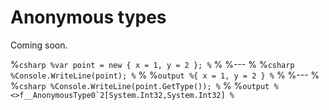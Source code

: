 # Anonymous types

Coming soon.


%```csharp
%var point = new { x = 1, y = 2 };
%```
%
%---
%
%```csharp
%Console.WriteLine(point);
%```
%
%```output
%{ x = 1, y = 2 }
%```
%
%---
%
%```csharp
%Console.WriteLine(point.GetType());
%```
%
%```output
%<>f__AnonymousType0`2[System.Int32,System.Int32]
%```
